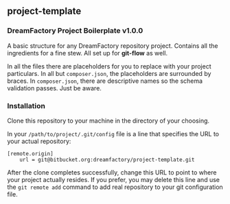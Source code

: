 ## project-template

### DreamFactory Project Boilerplate v1.0.0

A basic structure for any DreamFactory repository project. Contains all the ingredients for a fine stew. All set up for **git-flow** as well.

In all the files there are placeholders for you to replace with your project particulars. In all but ```composer.json```,
the placeholders are surrounded by braces. In ```composer.json```, there are descriptive names so the schema validation passes. Just be aware.

### Installation

Clone this repository to your machine in the directory of your choosing.

In your ```/path/to/project/.git/config``` file is a line that specifies the URL to your actual repository:

	[remote.origin]
		url = git@bitbucket.org:dreamfactory/project-template.git

After the clone completes successfully, change this URL to point to where your project actually resides.
If you prefer, you may delete this line and use the ```git remote add``` command to add real repository to
your git configuration file.
